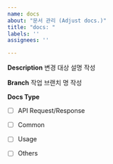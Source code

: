 ```yaml
---
name: docs
about: "문서 관리 (Adjust docs.)"
title: "docs: "
labels: ''
assignees: ''

---
```


**Description**
변경 대상 설명 작성

**Branch**
작업 브랜치 명 작성

**Docs Type**

- [ ] API Request/Response
- [ ] Common
- [ ] Usage
- [ ] Others

